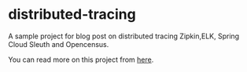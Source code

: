 # distributed-tracing
A sample project for blog post on distributed tracing Zipkin,ELK, Spring Cloud Sleuth and Opencensus.

You can read more on this project from [here](https://malike.github.io/Distributed-Tracing-With-Spring-Cloud-Sleuth-And-Opencensus/).